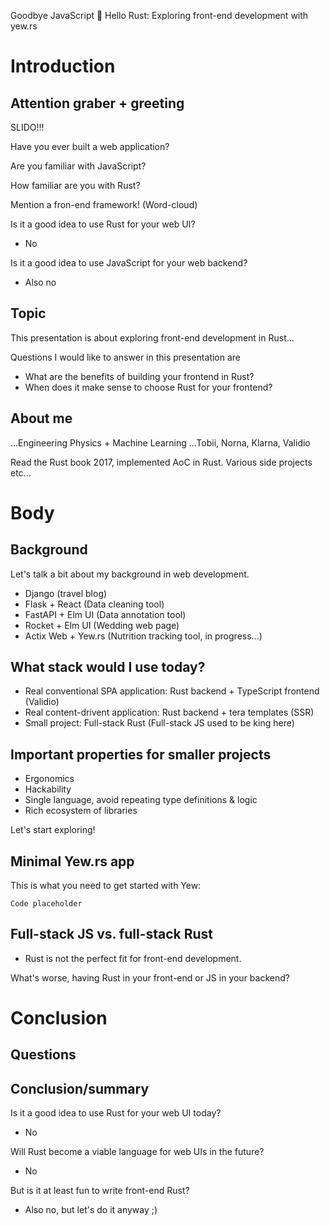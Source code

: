 Goodbye JavaScript 👋 Hello Rust: Exploring front-end development with yew.rs 

# Introduction
## Attention graber + greeting

SLIDO!!!

Have you ever built a web application?

Are you familiar with JavaScript?

How familiar are you with Rust?

Mention a fron-end framework! (Word-cloud)

Is it a good idea to use Rust for your web UI?

- No

Is it a good idea to use JavaScript for your web backend?

- Also no

## Topic
This presentation is about exploring front-end development in Rust...

Questions I would like to answer in this presentation are

- What are the benefits of building your frontend in Rust?
- When does it make sense to choose Rust for your frontend?

## About me
...Engineering Physics + Machine Learning
...Tobii, Norna, Klarna, Validio

Read the Rust book 2017, implemented AoC in Rust. Various side projects etc...

# Body

## Background
Let's talk a bit about my background in web development.

- Django (travel blog)
- Flask + React (Data cleaning tool)
- FastAPI + Elm UI (Data annotation tool)
- Rocket + Elm UI (Wedding web page)
- Actix Web + Yew.rs (Nutrition tracking tool, in progress...)

## What stack would I use today?

- Real conventional SPA application: Rust backend + TypeScript frontend (Validio)
- Real content-drivent application: Rust backend + tera templates (SSR)
- Small project: Full-stack Rust (Full-stack JS used to be king here)

## Important properties for smaller projects

- Ergonomics
- Hackability
- Single language, avoid repeating type definitions & logic
- Rich ecosystem of libraries

Let's start exploring!

## Minimal Yew.rs app
This is what you need to get started with Yew:

```
Code placeholder
```

## Full-stack JS vs. full-stack Rust

- Rust is not the perfect fit for front-end development.

What's worse, having Rust in your front-end or JS in your backend?

# Conclusion

## Questions

## Conclusion/summary

Is it a good idea to use Rust for your web UI today?

- No

Will Rust become a viable language for web UIs in the future?

- No

But is it at least fun to write front-end Rust?

- Also no, but let's do it anyway ;)
